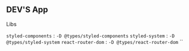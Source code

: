 ## DEV'S App

Libs

`styled-components` : `-D @types/styled-components`
`styled-system` : `-D @types/styled-system`
`react-router-dom` : `-D @types/react-router-dom`
``
